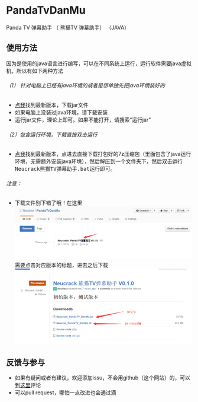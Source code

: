 # PandaTvDanMu
Panda TV  弹幕助手 （ 熊猫TV 弹幕助手） （JAVA）

## 使用方法
因为是使用的java语言进行编写，可以在不同系统上运行，运行软件需要java虚拟机，所以有如下两种方法<br/>
###### （1） 针对电脑上已经有java环境的或者是想单独先把java环境装好的
* <a href="https://github.com/Neutree/PandaTvDanMu/releases" target="_blank">点我</a>找到最新版本，下载jar文件
* 如果电脑上没装过java环境，请下载安装
* 运行jar文件，理论上即可。如果不能打开，请搜索“运行jar”

###### （2）包含运行环境，下载直接双击运行
* <a href="https://github.com/Neutree/PandaTvDanMu/releases" target="_blank">点我</a>找到最新版本，点进去直接下载打包好的7z压缩包（里面包含了java运行环境，无需额外安装java环境），然后解压到一个文件夹下，然后双击<kbd>运行Neucrack熊猫TV弹幕助手.bat</kbd>运行即可。
###### 注意：
* 下载文件别下错了哦！在这里<br/>
![](./doc/asset/release.png)<br/>
需要点击对应版本的标题，进去之后下载<br/>
![](./doc/asset/releaseDownload.png)

## 反馈与参与
* 如果有疑问或者有建议，欢迎添加issu，不会用github（这个网站）的，可以到[这里](http://blog.neucrack.com/index.php/archives/233)评论
* 可以pull request，哪怕一点改进也会通过滴

